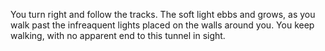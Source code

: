 You turn right and follow the tracks.
The soft light ebbs and grows, as you walk past the infreaquent lights placed 
on the walls around you.
You keep walking, with no apparent end to this tunnel in sight.

